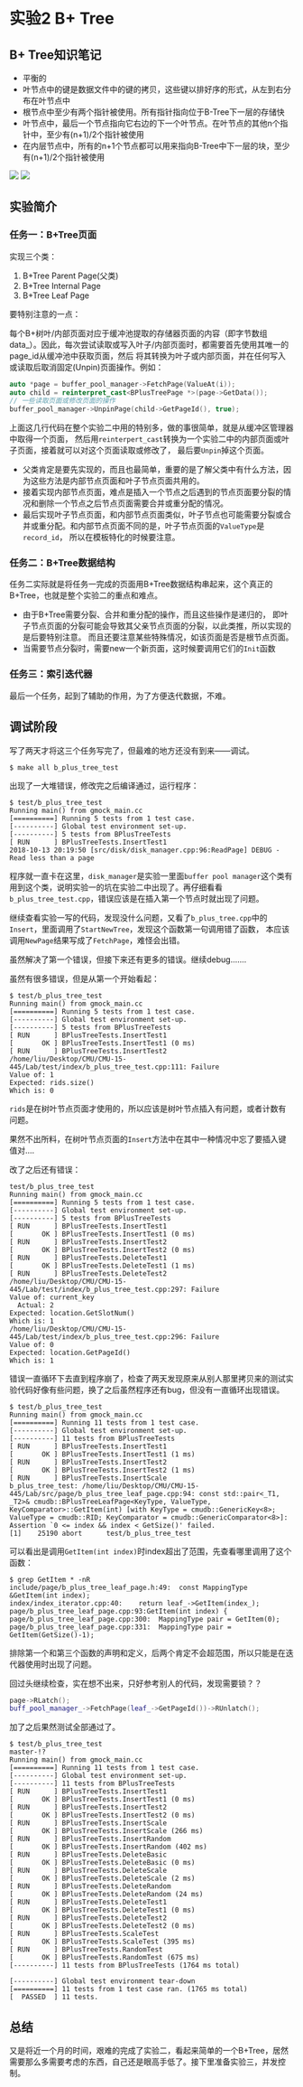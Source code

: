 # 实验2 B+ Tree

## B+ Tree知识笔记
+ 平衡的
+ 叶节点中的键是数据文件中的键的拷贝，这些键以排好序的形式，从左到右分布在叶节点中
+ 根节点中至少有两个指针被使用。所有指针指向位于B-Tree下一层的存储快
+ 叶节点中，最后一个节点指向它右边的下一个叶节点。在叶节点的其他n个指针中，至少有(n+1)/2个指针被使用
+ 在内层节点中，所有的n+1个节点都可以用来指向B-Tree中下一层的块，至少有(n+1)/2个指针被使用

![](https://github.com/liu-jianhao/CMU-15-445/blob/master/Lab2-B-Tree/images/B-Tree-Node.png)
![](https://github.com/liu-jianhao/CMU-15-445/blob/master/Lab2-B-Tree/images/DeepinScreenshot_select-area_20180924103212.png)

## 实验简介



### 任务一：B+Tree页面
实现三个类：
1. B+Tree Parent Page(父类)
2. B+Tree Internal Page
3. B+Tree Leaf Page

要特别注意的一点：

每个B+树叶/内部页面对应于缓冲池提取的存储器页面的内容（即字节数组data_）。因此，每次尝试读取或写入叶子/内部页面时，都需要首先使用其唯一的page_id从缓冲池中获取页面，然后 将其转换为叶子或内部页面，并在任何写入或读取后取消固定(Unpin)页面操作。例如：
```cpp
auto *page = buffer_pool_manager->FetchPage(ValueAt(i));
auto child = reinterpret_cast<BPlusTreePage *>(page->GetData());
// 一些读取页面或修改页面的操作
buffer_pool_manager->UnpinPage(child->GetPageId(), true);
```
上面这几行代码在整个实验二中用的特别多，做的事很简单，就是从缓冲区管理器中取得一个页面，
然后用`reinterpert_cast`转换为一个实验二中的内部页面或叶子页面，接着就可以对这个页面读取或修改了，
最后要`Unpin`掉这个页面。

+ 父类肯定是要先实现的，而且也最简单，重要的是了解父类中有什么方法，因为这些方法是内部节点页面和叶子节点页面共用的。
+ 接着实现内部节点页面，难点是插入一个节点之后遇到的节点页面要分裂的情况和删除一个节点之后节点页面需要合并或重分配的情况。
+ 最后实现叶子节点页面，和内部节点页面类似，叶子节点也可能需要分裂或合并或重分配。和内部节点页面不同的是，叶子节点页面的`ValueType`是`record_id`，
所以在模板特化的时候要注意。

### 任务二：B+Tree数据结构
任务二实际就是将任务一完成的页面用B+Tree数据结构串起来，这个真正的B+Tree，也就是整个实验二的重点和难点。

+ 由于B+Tree需要分裂、合并和重分配的操作，而且这些操作是递归的，
即叶子节点页面的分裂可能会导致其父亲节点页面的分裂，以此类推，所以实现的是后要特别注意。
而且还要注意某些特殊情况，如该页面是否是根节点页面。
+ 当需要节点分裂时，需要new一个新页面，这时候要调用它们的`Init`函数

### 任务三：索引迭代器
最后一个任务，起到了辅助的作用，为了方便迭代数据，不难。


## 调试阶段
写了两天才将这三个任务写完了，但最难的地方还没有到来——调试。

```shell
$ make all b_plus_tree_test
```
出现了一大堆错误，修改完之后编译通过，运行程序：
```shell
$ test/b_plus_tree_test                                                                                                       
Running main() from gmock_main.cc
[==========] Running 5 tests from 1 test case.
[----------] Global test environment set-up.
[----------] 5 tests from BPlusTreeTests
[ RUN      ] BPlusTreeTests.InsertTest1
2018-10-13 20:19:50 [src/disk/disk_manager.cpp:96:ReadPage] DEBUG - Read less than a page
```
程序就一直卡在这里，`disk_manager`是实验一里面`buffer pool manager`这个类有用到这个类，说明实验一的坑在实验二中出现了。再仔细看看`b_plus_tree_test.cpp`，错误应该是在插入第一个节点时就出现了问题。

继续查看实验一写的代码，发现没什么问题，又看了`b_plus_tree.cpp`中的`Insert`，里面调用了`StartNewTree`，发现这个函数第一句调用错了函数，
本应该调用`NewPage`结果写成了`FetchPage`，难怪会出错。

虽然解决了第一个错误，但接下来还有更多的错误。继续debug.......

虽然有很多错误，但是从第一个开始看起：
```
$ test/b_plus_tree_test
Running main() from gmock_main.cc
[==========] Running 5 tests from 1 test case.
[----------] Global test environment set-up.
[----------] 5 tests from BPlusTreeTests
[ RUN      ] BPlusTreeTests.InsertTest1
[       OK ] BPlusTreeTests.InsertTest1 (0 ms)
[ RUN      ] BPlusTreeTests.InsertTest2
/home/liu/Desktop/CMU/CMU-15-445/Lab/test/index/b_plus_tree_test.cpp:111: Failure
Value of: 1
Expected: rids.size()
Which is: 0
```
`rids`是在树叶节点页面才使用的，所以应该是树叶节点插入有问题，或者计数有问题。

果然不出所料，在树叶节点页面的`Insert`方法中在其中一种情况中忘了要插入键值对....

改了之后还有错误：
```
test/b_plus_tree_test
Running main() from gmock_main.cc
[==========] Running 5 tests from 1 test case.
[----------] Global test environment set-up.
[----------] 5 tests from BPlusTreeTests
[ RUN      ] BPlusTreeTests.InsertTest1
[       OK ] BPlusTreeTests.InsertTest1 (0 ms)
[ RUN      ] BPlusTreeTests.InsertTest2
[       OK ] BPlusTreeTests.InsertTest2 (0 ms)
[ RUN      ] BPlusTreeTests.DeleteTest1
[       OK ] BPlusTreeTests.DeleteTest1 (1 ms)
[ RUN      ] BPlusTreeTests.DeleteTest2
/home/liu/Desktop/CMU/CMU-15-445/Lab/test/index/b_plus_tree_test.cpp:297: Failure
Value of: current_key
  Actual: 2
Expected: location.GetSlotNum()
Which is: 1
/home/liu/Desktop/CMU/CMU-15-445/Lab/test/index/b_plus_tree_test.cpp:296: Failure
Value of: 0
Expected: location.GetPageId()
Which is: 1
```
错误一直循环下去直到程序崩了，检查了两天发现原来从别人那里拷贝来的测试实验代码好像有些问题，换了之后虽然程序还有bug，但没有一直循环出现错误。
```
$ test/b_plus_tree_test
Running main() from gmock_main.cc
[==========] Running 11 tests from 1 test case.
[----------] Global test environment set-up.
[----------] 11 tests from BPlusTreeTests
[ RUN      ] BPlusTreeTests.InsertTest1
[       OK ] BPlusTreeTests.InsertTest1 (1 ms)
[ RUN      ] BPlusTreeTests.InsertTest2
[       OK ] BPlusTreeTests.InsertTest2 (1 ms)
[ RUN      ] BPlusTreeTests.InsertScale
b_plus_tree_test: /home/liu/Desktop/CMU/CMU-15-445/Lab/src/page/b_plus_tree_leaf_page.cpp:94: const std::pair<_T1, _T2>& cmudb::BPlusTreeLeafPage<KeyType, ValueType, KeyComparator>::GetItem(int) [with KeyType = cmudb::GenericKey<8>; ValueType = cmudb::RID; KeyComparator = cmudb::GenericComparator<8>]: Assertion `0 <= index && index < GetSize()' failed.
[1]    25190 abort      test/b_plus_tree_test
```
可以看出是调用`GetItem(int index)`时index超出了范围，先查看哪里调用了这个函数：
```shell
$ grep GetItem * -nR
include/page/b_plus_tree_leaf_page.h:49:  const MappingType &GetItem(int index);
index/index_iterator.cpp:40:    return leaf_->GetItem(index_);
page/b_plus_tree_leaf_page.cpp:93:GetItem(int index) {
page/b_plus_tree_leaf_page.cpp:300:  MappingType pair = GetItem(0);
page/b_plus_tree_leaf_page.cpp:331:  MappingType pair = GetItem(GetSize()-1);
```
排除第一个和第三个函数的声明和定义，后两个肯定不会超范围，所以只能是在迭代器使用时出现了问题。

回过头继续检查，实在想不出来，只好参考别人的代码，发现需要锁？？
```cpp
page->RLatch();
buff_pool_manager_->FetchPage(leaf_->GetPageId())->RUnlatch();
```
加了之后果然测试全部通过了。
```
$ test/b_plus_tree_test                                                               master-!?
Running main() from gmock_main.cc
[==========] Running 11 tests from 1 test case.
[----------] Global test environment set-up.
[----------] 11 tests from BPlusTreeTests
[ RUN      ] BPlusTreeTests.InsertTest1
[       OK ] BPlusTreeTests.InsertTest1 (0 ms)
[ RUN      ] BPlusTreeTests.InsertTest2
[       OK ] BPlusTreeTests.InsertTest2 (0 ms)
[ RUN      ] BPlusTreeTests.InsertScale
[       OK ] BPlusTreeTests.InsertScale (266 ms)
[ RUN      ] BPlusTreeTests.InsertRandom
[       OK ] BPlusTreeTests.InsertRandom (402 ms)
[ RUN      ] BPlusTreeTests.DeleteBasic
[       OK ] BPlusTreeTests.DeleteBasic (0 ms)
[ RUN      ] BPlusTreeTests.DeleteScale
[       OK ] BPlusTreeTests.DeleteScale (2 ms)
[ RUN      ] BPlusTreeTests.DeleteRandom
[       OK ] BPlusTreeTests.DeleteRandom (24 ms)
[ RUN      ] BPlusTreeTests.DeleteTest1
[       OK ] BPlusTreeTests.DeleteTest1 (0 ms)
[ RUN      ] BPlusTreeTests.DeleteTest2
[       OK ] BPlusTreeTests.DeleteTest2 (0 ms)
[ RUN      ] BPlusTreeTests.ScaleTest
[       OK ] BPlusTreeTests.ScaleTest (395 ms)
[ RUN      ] BPlusTreeTests.RandomTest
[       OK ] BPlusTreeTests.RandomTest (675 ms)
[----------] 11 tests from BPlusTreeTests (1764 ms total)

[----------] Global test environment tear-down
[==========] 11 tests from 1 test case ran. (1765 ms total)
[  PASSED  ] 11 tests.
```

## 总结
又是将近一个月的时间，艰难的完成了实验二，看起来简单的一个B+Tree，居然需要那么多需要考虑的东西，自己还是眼高手低了。接下里准备实验三，并发控制。

